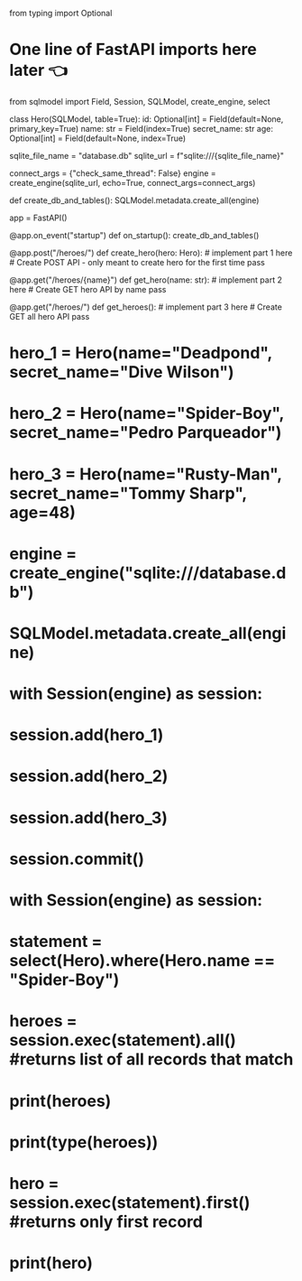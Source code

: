 from typing import Optional

# One line of FastAPI imports here later &#x1f448;
from sqlmodel import Field, Session, SQLModel, create_engine, select

class Hero(SQLModel, table=True):
    id: Optional[int] = Field(default=None, primary_key=True)
    name: str = Field(index=True)
    secret_name: str
    age: Optional[int] = Field(default=None, index=True)


sqlite_file_name = "database.db"
sqlite_url = f"sqlite:///{sqlite_file_name}"

connect_args = {"check_same_thread": False}
engine = create_engine(sqlite_url, echo=True, connect_args=connect_args)

def create_db_and_tables():
    SQLModel.metadata.create_all(engine)

app = FastAPI()

@app.on_event("startup")
def on_startup():
    create_db_and_tables()

@app.post("/heroes/")
def create_hero(hero: Hero):
    # implement part 1 here
    # Create POST API - only meant to create hero for the first time
    pass

@app.get("/heroes/{name}")
def get_hero(name: str):
    # implement part 2 here
    # Create GET hero API by name
    pass

@app.get("/heroes/")
def get_heroes():
    # implement part 3 here
    # Create GET all hero API
    pass
        
# hero_1 = Hero(name="Deadpond", secret_name="Dive Wilson")
# hero_2 = Hero(name="Spider-Boy", secret_name="Pedro Parqueador")
# hero_3 = Hero(name="Rusty-Man", secret_name="Tommy Sharp", age=48)


# engine = create_engine("sqlite:///database.db")


# SQLModel.metadata.create_all(engine)

# with Session(engine) as session:
#     session.add(hero_1)
#     session.add(hero_2)
#     session.add(hero_3)
#     session.commit()

# with Session(engine) as session:
#     statement = select(Hero).where(Hero.name == "Spider-Boy")
#     heroes = session.exec(statement).all() #returns list of all records that match
#     print(heroes)
#     print(type(heroes))
#     hero = session.exec(statement).first() #returns only first record
#     print(hero)